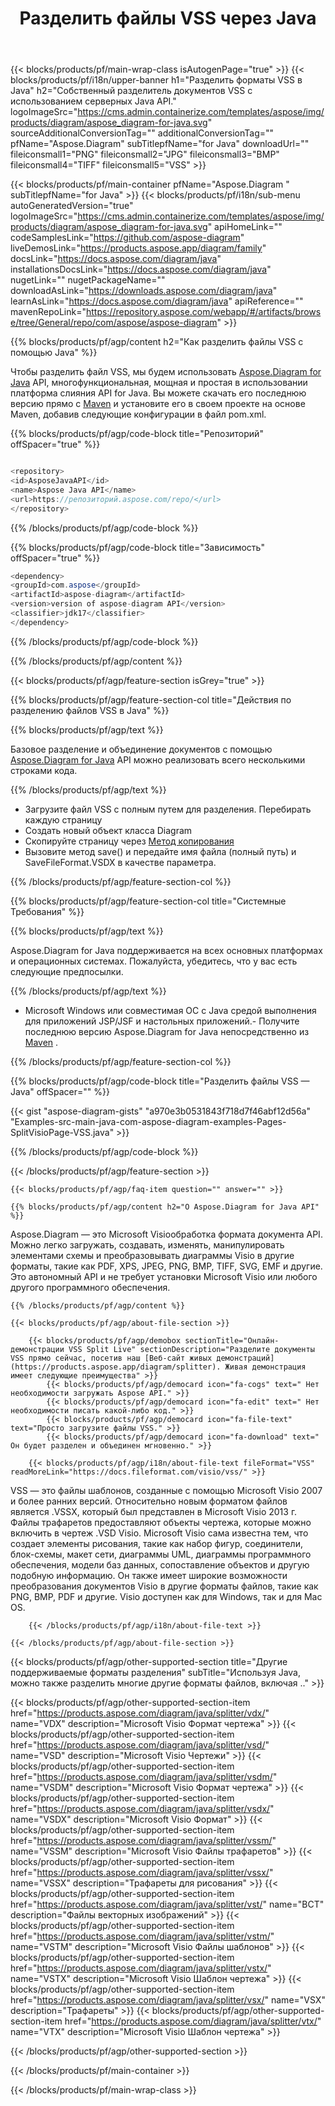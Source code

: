 ﻿---
title: Разделить файлы VSS через Java
weight: 1400
url: /ru/java/splitter/vss/ 
description: Исходный код Java для разделения vss-файла в Java среде выполнения для приложений JSP/JSF и настольных приложений.
---
{{< blocks/products/pf/main-wrap-class isAutogenPage="true" >}}
{{< blocks/products/pf/i18n/upper-banner h1="Разделить форматы VSS в Java" h2="Собственный разделитель документов VSS с использованием серверных Java API." logoImageSrc="https://cms.admin.containerize.com/templates/aspose/img/products/diagram/aspose_diagram-for-java.svg" sourceAdditionalConversionTag="" additionalConversionTag="" pfName="Aspose.Diagram" subTitlepfName="for Java" downloadUrl="" fileiconsmall1="PNG" fileiconsmall2="JPG" fileiconsmall3="BMP" fileiconsmall4="TIFF" fileiconsmall5="VSS" >}}

{{< blocks/products/pf/main-container pfName="Aspose.Diagram " subTitlepfName="for Java" >}}
{{< blocks/products/pf/i18n/sub-menu autoGeneratedVersion="true" logoImageSrc="https://cms.admin.containerize.com/templates/aspose/img/products/diagram/aspose_diagram-for-java.svg" apiHomeLink="" codeSamplesLink="https://github.com/aspose-diagram" liveDemosLink="https://products.aspose.app/diagram/family" docsLink="https://docs.aspose.com/diagram/java" installationsDocsLink="https://docs.aspose.com/diagram/java" nugetLink="" nugetPackageName="" downloadAsLink="https://downloads.aspose.com/diagram/java" learnAsLink="https://docs.aspose.com/diagram/java" apiReference="" mavenRepoLink="https://repository.aspose.com/webapp/#/artifacts/browse/tree/General/repo/com/aspose/aspose-diagram" >}}

{{% blocks/products/pf/agp/content h2="Как разделить файлы VSS с помощью Java" %}}

 Чтобы разделить файл VSS, мы будем использовать
 [Aspose.Diagram for Java](https://products.aspose.com/diagram/java) 
 API, многофункциональная, мощная и простая в использовании платформа слияния API for Java. Вы можете скачать его последнюю версию прямо с
 [Maven](https://repository.aspose.com/webapp/#/artifacts/browse/tree/General/repo/com/aspose/aspose-diagram) 
 и установите его в своем проекте на основе Maven, добавив следующие конфигурации в файл pom.xml.

{{% blocks/products/pf/agp/code-block title="Репозиторий" offSpacer="true" %}}

```cs

<repository>
<id>AsposeJavaAPI</id>
<name>Aspose Java API</name>
<url>https://репозиторий.aspose.com/repo/</url>
</repository>


```

{{% /blocks/products/pf/agp/code-block %}}

{{% blocks/products/pf/agp/code-block title="Зависимость" offSpacer="true" %}}

```cs
<dependency>
<groupId>com.aspose</groupId>
<artifactId>aspose-diagram</artifactId>
<version>version of aspose-diagram API</version>
<classifier>jdk17</classifier>
</dependency>


```

{{% /blocks/products/pf/agp/code-block %}}

{{% /blocks/products/pf/agp/content %}}

{{< blocks/products/pf/agp/feature-section isGrey="true" >}}

{{% blocks/products/pf/agp/feature-section-col title="Действия по разделению файлов VSS в Java" %}}

{{% blocks/products/pf/agp/text %}}

 Базовое разделение и объединение документов с помощью
 [Aspose.Diagram for Java](https://products.aspose.com/diagram/java) 
 API можно реализовать всего несколькими строками кода.

{{% /blocks/products/pf/agp/text %}}

+ Загрузите файл VSS с полным путем для разделения.
Перебирать каждую страницу
+ Создать новый объект класса Diagram
+ Скопируйте страницу через [Метод копирования](https://apireference.aspose.com/diagram/java/com.aspose.diagram/page#copy(com.aspose.diagram.Page))
+ Вызовите метод save() и передайте имя файла (полный путь) и SaveFileFormat.VSDX в качестве параметра.

{{% /blocks/products/pf/agp/feature-section-col %}}

{{% blocks/products/pf/agp/feature-section-col title="Системные Требования" %}}

{{% blocks/products/pf/agp/text %}}

 Aspose.Diagram for Java поддерживается на всех основных платформах и операционных системах. Пожалуйста, убедитесь, что у вас есть следующие предпосылки.

{{% /blocks/products/pf/agp/text %}}

- Microsoft Windows или совместимая ОС с Java средой выполнения для приложений JSP/JSF и настольных приложений.- Получите последнюю версию Aspose.Diagram for Java непосредственно из [Maven](https://repository.aspose.com/webapp/#/artifacts/browse/tree/General/repo/com/aspose/aspose-diagram)  .

{{% /blocks/products/pf/agp/feature-section-col %}}

{{% blocks/products/pf/agp/code-block title="Разделить файлы VSS — Java" offSpacer="" %}}

{{< gist "aspose-diagram-gists" "a970e3b0531843f718d7f46abf12d56a" "Examples-src-main-java-com-aspose-diagram-examples-Pages-SplitVisioPage-VSS.java" >}}

{{% /blocks/products/pf/agp/code-block %}}

{{< /blocks/products/pf/agp/feature-section >}}

    {{< blocks/products/pf/agp/faq-item question="" answer="" >}}
 

<!-- aboutfile Starts -->

    {{% blocks/products/pf/agp/content h2="О Aspose.Diagram for Java API" %}}

 Aspose.Diagram — это Microsoft Visioобработка формата документа API. Можно легко загружать, создавать, изменять, манипулировать элементами схемы и преобразовывать диаграммы Visio в другие форматы, такие как PDF, XPS, JPEG, PNG, BMP, TIFF, SVG, EMF и другие. Это автономный API и не требует установки Microsoft Visio или любого другого программного обеспечения.  



    {{% /blocks/products/pf/agp/content %}}

    {{< blocks/products/pf/agp/about-file-section >}}

        {{< blocks/products/pf/agp/demobox sectionTitle="Онлайн-демонстрации VSS Split Live" sectionDescription="Разделите документы VSS прямо сейчас, посетив наш [Веб-сайт живых демонстраций](https://products.aspose.app/diagram/splitter). Живая демонстрация имеет следующие преимущества" >}}
            {{< blocks/products/pf/agp/democard icon="fa-cogs" text=" Нет необходимости загружать Aspose API." >}}
            {{< blocks/products/pf/agp/democard icon="fa-edit" text=" Нет необходимости писать какой-либо код." >}}
            {{< blocks/products/pf/agp/democard icon="fa-file-text" text="Просто загрузите файлы VSS." >}}
            {{< blocks/products/pf/agp/democard icon="fa-download" text=" Он будет разделен и объединен мгновенно." >}}

        {{< blocks/products/pf/agp/i18n/about-file-text fileFormat="VSS" readMoreLink="https://docs.fileformat.com/visio/vss/" >}}
VSS — это файлы шаблонов, созданные с помощью Microsoft Visio 2007 и более ранних версий. Относительно новым форматом файлов является .VSSX, который был представлен в Microsoft Visio 2013 г. Файлы трафаретов предоставляют объекты чертежа, которые можно включить в чертеж .VSD Visio. Microsoft Visio сама известна тем, что создает элементы рисования, такие как набор фигур, соединители, блок-схемы, макет сети, диаграммы UML, диаграммы программного обеспечения, модели баз данных, сопоставление объектов и другую подобную информацию. Он также имеет широкие возможности преобразования документов Visio в другие форматы файлов, такие как PNG, BMP, PDF и другие. Visio доступен как для Windows, так и для Mac OS. 

        {{< /blocks/products/pf/agp/i18n/about-file-text >}}

    {{< /blocks/products/pf/agp/about-file-section >}}

<!-- aboutfile Ends -->

{{< blocks/products/pf/agp/other-supported-section title="Другие поддерживаемые форматы разделения" subTitle="Используя Java, можно также разделить многие другие форматы файлов, включая .." >}}

{{< blocks/products/pf/agp/other-supported-section-item href="https://products.aspose.com/diagram/java/splitter/vdx/" name="VDX" description="Microsoft Visio Формат чертежа" >}}
{{< blocks/products/pf/agp/other-supported-section-item href="https://products.aspose.com/diagram/java/splitter/vsd/" name="VSD" description="Microsoft Visio Чертежи" >}}
{{< blocks/products/pf/agp/other-supported-section-item href="https://products.aspose.com/diagram/java/splitter/vsdm/" name="VSDM" description="Microsoft Visio Формат чертежа" >}}
{{< blocks/products/pf/agp/other-supported-section-item href="https://products.aspose.com/diagram/java/splitter/vsdx/" name="VSDX" description="Microsoft Visio Формат" >}}
{{< blocks/products/pf/agp/other-supported-section-item href="https://products.aspose.com/diagram/java/splitter/vssm/" name="VSSM" description="Microsoft Visio Файлы трафаретов" >}}
{{< blocks/products/pf/agp/other-supported-section-item href="https://products.aspose.com/diagram/java/splitter/vssx/" name="VSSX" description="Трафареты для рисования" >}}
{{< blocks/products/pf/agp/other-supported-section-item href="https://products.aspose.com/diagram/java/splitter/vst/" name="ВСТ" description="Файлы векторных изображений" >}}
{{< blocks/products/pf/agp/other-supported-section-item href="https://products.aspose.com/diagram/java/splitter/vstm/" name="VSTM" description="Microsoft Visio Файлы шаблонов" >}}
{{< blocks/products/pf/agp/other-supported-section-item href="https://products.aspose.com/diagram/java/splitter/vstx/" name="VSTX" description="Microsoft Visio Шаблон чертежа" >}}
{{< blocks/products/pf/agp/other-supported-section-item href="https://products.aspose.com/diagram/java/splitter/vsx/" name="VSX" description="Трафареты" >}}
{{< blocks/products/pf/agp/other-supported-section-item href="https://products.aspose.com/diagram/java/splitter/vtx/" name="VTX" description="Microsoft Visio Шаблон чертежа" >}}

{{< /blocks/products/pf/agp/other-supported-section >}}

{{< /blocks/products/pf/main-container >}}
    
{{< /blocks/products/pf/main-wrap-class >}}
